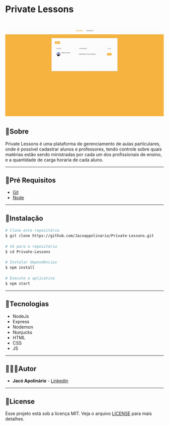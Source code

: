 # Private Lessons

<h1>
    <img src="preview/Private-Lessons.gif">
</h1>

## 📝Sobre
Private Lessons é uma plataforma de gerenciamento de aulas particulares, onde é possível cadastrar alunos e professores, tendo controle sobre quais matérias estão sendo ministradas por cada um dos profissionais de ensino, e a quantidade de carga horaria de cada aluno.

----

## 🚩Pré Requisitos

- [Git](https://git-scm.com/)
- [Node](https://nodejs.org)

----

## 📂Instalação

```bash
# Clone este repositório
$ git clone https://github.com/Jacoappolinario/Private-Lessons.git

# Vá para o repositório
$ cd Private-Lessons

# Instalar dependências
$ npm install

# Execute o aplicativo
$ npm start
```

---

## 🚀Tecnologias

- NodeJs
- Express
- Nodemon
- Nunjucks
- HTML
- CSS
- JS

----

## 👨🏾‍💻Autor
* **Jacó Apolinário** - [Linkedin](https://www.linkedin.com/in/jacoapolinario/)


----

## 🧾License

Esse projeto está sob a licença MIT. Veja o arquivo [LICENSE](/LICENSE) para mais detalhes.

